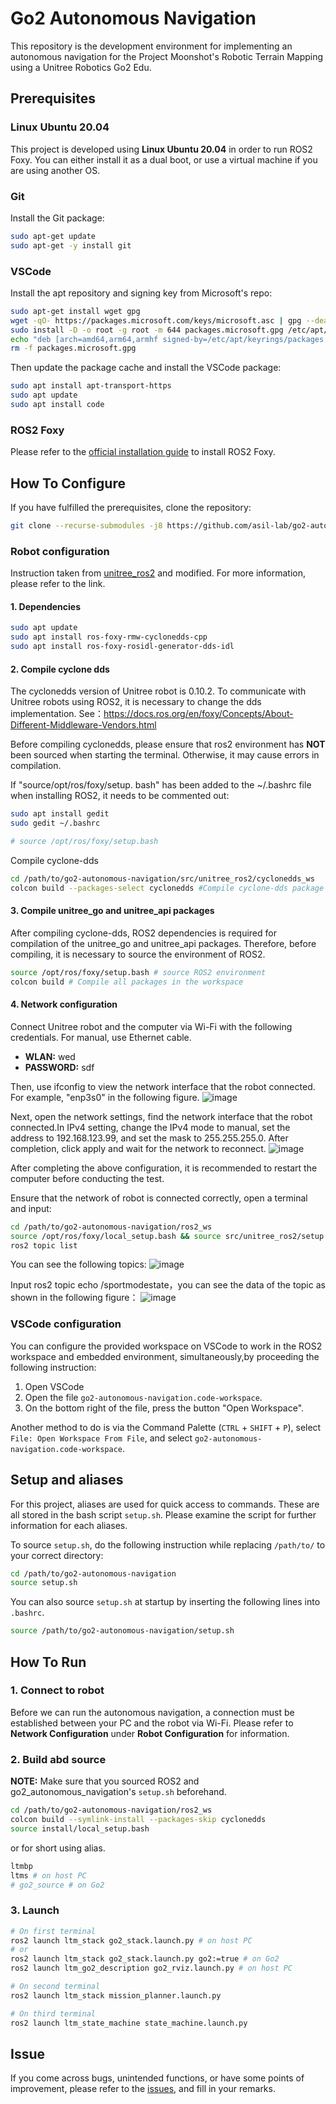 # Go2 Autonomous Navigation

This repository is the development environment for implementing an autonomous navigation for the Project Moonshot's Robotic Terrain Mapping using a Unitree Robotics Go2 Edu.

## Prerequisites

### Linux Ubuntu 20.04

This project is developed using **Linux Ubuntu 20.04** in order to run ROS2 Foxy. You can either install it as a dual boot, or use a virtual machine if you are using another OS.

### Git

Install the Git package:

```bash
sudo apt-get update
sudo apt-get -y install git
```

### VSCode

Install the apt repository and signing key from Microsoft's repo:

```bash
sudo apt-get install wget gpg
wget -qO- https://packages.microsoft.com/keys/microsoft.asc | gpg --dearmor > packages.microsoft.gpg
sudo install -D -o root -g root -m 644 packages.microsoft.gpg /etc/apt/keyrings/packages.microsoft.gpg
echo "deb [arch=amd64,arm64,armhf signed-by=/etc/apt/keyrings/packages.microsoft.gpg] https://packages.microsoft.com/repos/code stable main" |sudo tee /etc/apt/sources.list.d/vscode.list > /dev/null
rm -f packages.microsoft.gpg
```

Then update the package cache and install the VSCode package:

```bash
sudo apt install apt-transport-https
sudo apt update
sudo apt install code
```

### ROS2 Foxy

Please refer to the [official installation guide](https://docs.ros.org/en/foxy/Installation.html) to install ROS2 Foxy.

## How To Configure

If you have fulfilled the prerequisites, clone the repository:

```bash
git clone --recurse-submodules -j8 https://github.com/asil-lab/go2-autonomous-navigation.git
```

### Robot configuration

Instruction taken from [unitree_ros2](https://github.com/unitreerobotics/unitree_ros2) and modified. For more information, please refer to the link.

#### 1. Dependencies
```bash
sudo apt update
sudo apt install ros-foxy-rmw-cyclonedds-cpp
sudo apt install ros-foxy-rosidl-generator-dds-idl
```

#### 2. Compile cyclone dds
The cyclonedds version of Unitree robot is 0.10.2. To communicate with Unitree robots using ROS2, it is necessary to change the dds implementation. See：https://docs.ros.org/en/foxy/Concepts/About-Different-Middleware-Vendors.html

Before compiling cyclonedds, please ensure that ros2 environment has **NOT** been sourced when starting the terminal. Otherwise, it may cause errors in compilation.

If "source/opt/ros/foxy/setup. bash" has been added to the ~/.bashrc file when installing ROS2, it needs to be commented out:

```bash
sudo apt install gedit
sudo gedit ~/.bashrc
``` 

```bash
# source /opt/ros/foxy/setup.bash 
```

Compile cyclone-dds

```bash
cd /path/to/go2-autonomous-navigation/src/unitree_ros2/cyclonedds_ws
colcon build --packages-select cyclonedds #Compile cyclone-dds package
```

#### 3. Compile unitree_go and unitree_api packages
After compiling cyclone-dds, ROS2 dependencies is required for compilation of the unitree_go and unitree_api packages. Therefore, before compiling, it is necessary to source the environment of ROS2.

```bash
source /opt/ros/foxy/setup.bash # source ROS2 environment
colcon build # Compile all packages in the workspace
```

#### 4. Network configuration

Connect Unitree robot and the computer via Wi-Fi with the following credentials. For manual, use Ethernet cable.

- **WLAN:** wed
- **PASSWORD:** sdf

Then, use ifconfig to view the network interface that the robot connected. For example, "enp3s0" in the following figure.
![image](https://alidocs.oss-cn-zhangjiakou.aliyuncs.com/res/W4j6OJ2awDgbO3p8/img/5d22c143-5dad-4964-81f3-55864906a9f0.png)

Next, open the network settings, find the network interface that the robot connected.In IPv4 setting, change the IPv4 mode to manual, set the address to 192.168.123.99, and set the mask to 255.255.255.0. After completion, click apply and wait for the network to reconnect.
![image](https://alidocs.oss-cn-zhangjiakou.aliyuncs.com/res/W4j6OJ2awDgbO3p8/img/721e1660-04dc-42b7-8d6e-14799afe2165.png)

After completing the above configuration, it is recommended to restart the computer before conducting the test.

Ensure that the network of robot is connected correctly, open a terminal and input:  
```bash
cd /path/to/go2-autonomous-navigation/ros2_ws
source /opt/ros/foxy/local_setup.bash && source src/unitree_ros2/setup.sh
ros2 topic list
```
You can see the following topics:
![image](https://alidocs.oss-cn-zhangjiakou.aliyuncs.com/res/W4j6OJ2awDgbO3p8/img/5e45e8ec-9248-47eb-8380-798ed0ef468b.png)

Input ros2 topic echo /sportmodestate，you can see the data of the topic as shown in the following figure：
![image](https://alidocs.oss-cn-zhangjiakou.aliyuncs.com/res/W4j6OJ2awDgbO3p8/img/89214761-6cfb-4b52-bf24-7a5bd9a9806c.png)

### VSCode configuration

You can configure the provided workspace on VSCode to work in the ROS2 workspace and embedded environment, 
simultaneously,by proceeding the following instruction:

1. Open VSCode
2. Open the file `go2-autonomous-navigation.code-workspace`.
3. On the bottom right of the file, press the button "Open Workspace".

Another method to do is via the Command Palette (`CTRL` + `SHIFT` + `P`), select `File: Open Workspace From File`,
and select `go2-autonomous-navigation.code-workspace`.

## Setup and aliases

For this project, aliases are used for quick access to commands. These are all stored in the bash script `setup.sh`.
Please examine the script for further information for each aliases.

To source `setup.sh`, do the following instruction while replacing `/path/to/` to your correct directory:

```bash
cd /path/to/go2-autonomous-navigation
source setup.sh
```

You can also source `setup.sh` at startup by inserting the following lines into `.bashrc`.

```bash
source /path/to/go2-autonomous-navigation/setup.sh
```

## How To Run

### 1. Connect to robot

Before we can run the autonomous navigation, a connection must be established between your PC and the robot via Wi-Fi. Please refer to **Network Configuration** under **Robot Configuration** for information.

### 2. Build abd source

**NOTE:** Make sure that you sourced ROS2 and go2_autonomous_navigation's `setup.sh` beforehand.

```bash
cd /path/to/go2-autonomous-navigation/ros2_ws
colcon build --symlink-install --packages-skip cyclonedds
source install/local_setup.bash
```

or for short using alias.

```bash
ltmbp
ltms # on host PC
# go2_source # on Go2
```

### 3. Launch

```bash
# On first terminal
ros2 launch ltm_stack go2_stack.launch.py # on host PC
# or
ros2 launch ltm_stack go2_stack.launch.py go2:=true # on Go2
ros2 launch ltm_go2_description go2_rviz.launch.py # on host PC

# On second terminal
ros2 launch ltm_stack mission_planner.launch.py

# On third terminal
ros2 launch ltm_state_machine state_machine.launch.py
```

## Issue

If you come across bugs, unintended functions, or have some points of improvement, please refer to the 
[issues](https://github.com/asil-lab/go2-autonomous-navigation/issues), and fill in your remarks.
